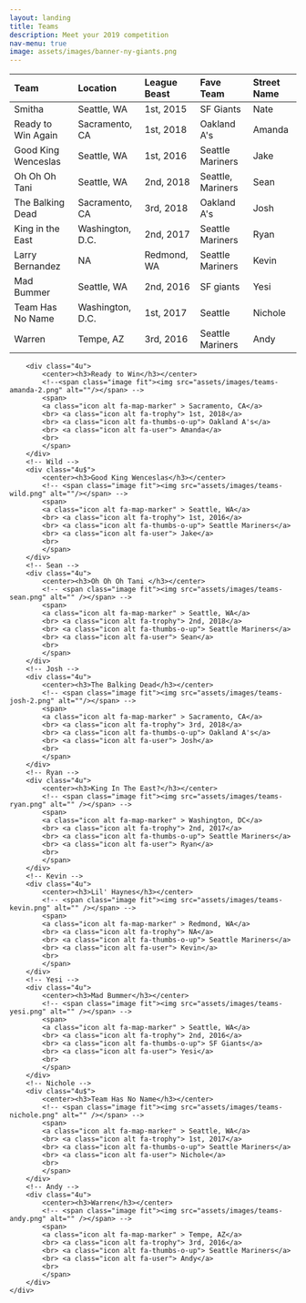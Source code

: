 ```yaml
---
layout: landing
title: Teams
description: Meet your 2019 competition
nav-menu: true
image: assets/images/banner-ny-giants.png
---
```


| Team | <a class="icon alt fa-map-marker"> Location </a> | <a class="icon alt fa-trophy"> League Beast</a> | <a class="icon alt fa-thumbs-o-up"> Fave Team</a> | <a class="icon alt fa-user"> Street Name </a> |
| :------------- | :------------- | :--------------| :--------------| :--------------|
| Smitha    | Seattle, WA       | 1st, 2015 | SF Giants | Nate |
| Ready to Win Again| Sacramento, CA | 1st, 2018 | Oakland A's | Amanda |
| Good King Wenceslas | Seattle, WA | 1st, 2016 | Seattle Mariners | Jake |
| Oh Oh Oh Tani | Seattle, WA | 2nd, 2018 | Seattle, Mariners | Sean |
| The Balking Dead | Sacramento, CA | 3rd, 2018 | Oakland A's | Josh |
| King in the East |  Washington, D.C. |2nd, 2017 | Seattle Mariners | Ryan |
| Larry Bernandez | NA | Redmond, WA | Seattle Mariners | Kevin |
| Mad Bummer | Seattle, WA | 2nd, 2016 | SF giants | Yesi |
| Team Has No Name | Washington, D.C. | 1st, 2017 | Seattle | Nichole |
| Warren | Tempe, AZ | 3rd, 2016 | Seattle Mariners | Andy |


<!-- Image
<div class="spotlight content">
	<div class="row 25% uniform">
		<div class="4u">
		<!-- Nate 
		<center><h3>Smitha</h3></center>
			<!--<span class="image fit"><img src="assets/images/teams-nate-2.png" alt="" /></span> 
			<span>
			<a class="icon alt fa-map-marker" >...... Seattle, WA</a> <br>
			<br> <a class="icon alt fa-trophy">..... 1st, 2015</a> <br>
			<br> <a class="icon alt fa-thumbs-o-up">...... SF Giants</a> <br>
			<br> <a class="icon alt fa-user">..... Nate</a> <br>
			<br>
			</span>

		</div>
		<!-- Amanda -->
		<div class="4u">
			<center><h3>Ready to Win</h3></center>
			<!--<span class="image fit"><img src="assets/images/teams-amanda-2.png" alt=""/></span> -->
			<span>
			<a class="icon alt fa-map-marker" > Sacramento, CA</a>
			<br> <a class="icon alt fa-trophy"> 1st, 2018</a>
			<br> <a class="icon alt fa-thumbs-o-up"> Oakland A's</a>
			<br> <a class="icon alt fa-user"> Amanda</a>
			<br>
			</span>
		</div>
		<!-- Wild -->
		<div class="4u$">
			<center><h3>Good King Wenceslas</h3></center>
			<!-- <span class="image fit"><img src="assets/images/teams-wild.png" alt=""/></span> -->
			<span>
			<a class="icon alt fa-map-marker" > Seattle, WA</a>
			<br> <a class="icon alt fa-trophy"> 1st, 2016</a>
			<br> <a class="icon alt fa-thumbs-o-up"> Seattle Mariners</a>
			<br> <a class="icon alt fa-user"> Jake</a>
			<br>
			</span>
		</div>
		<!-- Sean -->
		<div class="4u">
			<center><h3>Oh Oh Oh Tani </h3></center>
			<!-- <span class="image fit"><img src="assets/images/teams-sean.png" alt="" /></span> -->
			<span>
			<a class="icon alt fa-map-marker" > Seattle, WA</a>
			<br> <a class="icon alt fa-trophy"> 2nd, 2018</a>
			<br> <a class="icon alt fa-thumbs-o-up"> Seattle Mariners</a>
			<br> <a class="icon alt fa-user"> Sean</a>
			<br>
			</span>
		</div>
		<!-- Josh -->
		<div class="4u">
			<center><h3>The Balking Dead</h3></center>
			<!-- <span class="image fit"><img src="assets/images/teams-josh-2.png" alt=""/></span> -->
			<span>
			<a class="icon alt fa-map-marker" > Sacramento, CA</a>
			<br> <a class="icon alt fa-trophy"> 3rd, 2018</a>
			<br> <a class="icon alt fa-thumbs-o-up"> Oakland A's</a>
			<br> <a class="icon alt fa-user"> Josh</a>
			<br>
			</span>
		</div>
		<!-- Ryan -->
		<div class="4u">
			<center><h3>King In The East?</h3></center>
			<!-- <span class="image fit"><img src="assets/images/teams-ryan.png" alt="" /></span> -->
			<span>
			<a class="icon alt fa-map-marker" > Washington, DC</a>
			<br> <a class="icon alt fa-trophy"> 2nd, 2017</a>
			<br> <a class="icon alt fa-thumbs-o-up"> Seattle Mariners</a>
			<br> <a class="icon alt fa-user"> Ryan</a>
			<br>
			</span>
		</div>
		<!-- Kevin -->
		<div class="4u">
			<center><h3>Lil' Haynes</h3></center>
			<!-- <span class="image fit"><img src="assets/images/teams-kevin.png" alt="" /></span> -->
			<span>
			<a class="icon alt fa-map-marker" > Redmond, WA</a>
			<br> <a class="icon alt fa-trophy"> NA</a>
			<br> <a class="icon alt fa-thumbs-o-up"> Seattle Mariners</a>
			<br> <a class="icon alt fa-user"> Kevin</a>
			<br>
			</span>
		</div>
		<!-- Yesi -->
		<div class="4u">
			<center><h3>Mad Bummer</h3></center>
			<!-- <span class="image fit"><img src="assets/images/teams-yesi.png" alt="" /></span> -->
			<span>
			<a class="icon alt fa-map-marker" > Seattle, WA</a>
			<br> <a class="icon alt fa-trophy"> 2nd, 2016</a>
			<br> <a class="icon alt fa-thumbs-o-up"> SF Giants</a>
			<br> <a class="icon alt fa-user"> Yesi</a>
			<br>
			</span>
		</div>
		<!-- Nichole -->
		<div class="4u$">
			<center><h3>Team Has No Name</h3></center>
			<!-- <span class="image fit"><img src="assets/images/teams-nichole.png" alt="" /></span> -->
			<span>
			<a class="icon alt fa-map-marker" > Seattle, WA</a>
			<br> <a class="icon alt fa-trophy"> 1st, 2017</a>
			<br> <a class="icon alt fa-thumbs-o-up"> Seattle Mariners</a>
			<br> <a class="icon alt fa-user"> Nichole</a>
			<br>
			</span>
		</div>
		<!-- Andy -->
		<div class="4u">
			<center><h3>Warren</h3></center>
			<!-- <span class="image fit"><img src="assets/images/teams-andy.png" alt="" /></span> -->
			<span>
			<a class="icon alt fa-map-marker" > Tempe, AZ</a>
			<br> <a class="icon alt fa-trophy"> 3rd, 2016</a>
			<br> <a class="icon alt fa-thumbs-o-up"> Seattle Mariners</a>
			<br> <a class="icon alt fa-user"> Andy</a>
			<br>
			</span>
		</div>
	</div>
<!--</div>


<!--	</div>
</div> -->

<!-- SECOND SET
<div class="box alt">
	<div class="row 25% uniform"> -->
